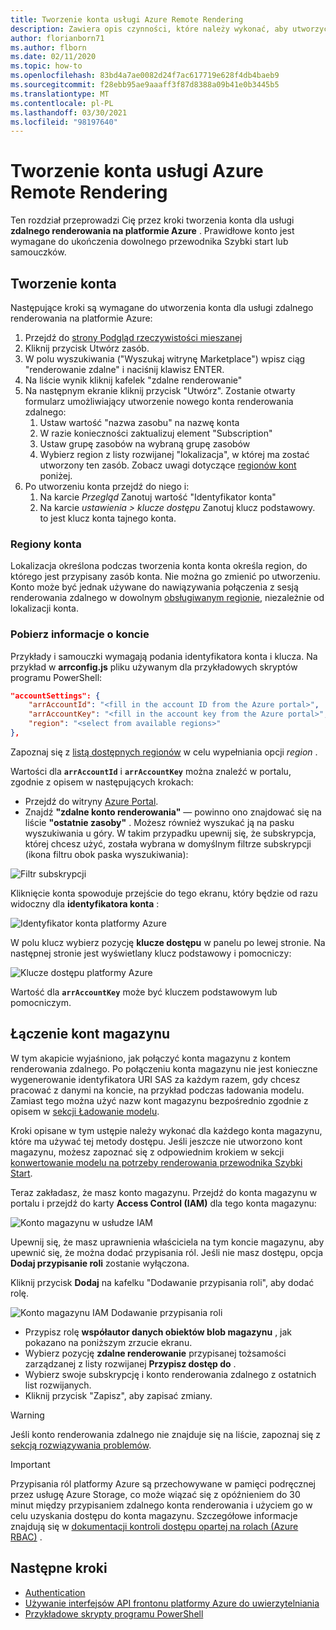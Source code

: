 ```yaml
---
title: Tworzenie konta usługi Azure Remote Rendering
description: Zawiera opis czynności, które należy wykonać, aby utworzyć konto do zdalnego renderowania na platformie Azure
author: florianborn71
ms.author: flborn
ms.date: 02/11/2020
ms.topic: how-to
ms.openlocfilehash: 83bd4a7ae0082d24f7ac617719e628f4db4baeb9
ms.sourcegitcommit: f28ebb95ae9aaaff3f87d8388a09b41e0b3445b5
ms.translationtype: MT
ms.contentlocale: pl-PL
ms.lasthandoff: 03/30/2021
ms.locfileid: "98197640"
---
```

# <a name="create-an-azure-remote-rendering-account"></a>Tworzenie konta usługi Azure Remote Rendering

Ten rozdział przeprowadzi Cię przez kroki tworzenia konta dla usługi **zdalnego renderowania na platformie Azure** . Prawidłowe konto jest wymagane do ukończenia dowolnego przewodnika Szybki start lub samouczków.

## <a name="create-an-account"></a>Tworzenie konta

Następujące kroki są wymagane do utworzenia konta dla usługi zdalnego renderowania na platformie Azure:

1. Przejdź do [strony Podgląd rzeczywistości mieszanej](https://aka.ms/MixedRealityPrivatePreview)
1. Kliknij przycisk Utwórz zasób.
1. W polu wyszukiwania ("Wyszukaj witrynę Marketplace") wpisz ciąg "renderowanie zdalne" i naciśnij klawisz ENTER.
1. Na liście wynik kliknij kafelek "zdalne renderowanie"
1. Na następnym ekranie kliknij przycisk "Utwórz". Zostanie otwarty formularz umożliwiający utworzenie nowego konta renderowania zdalnego:
    1. Ustaw wartość "nazwa zasobu" na nazwę konta
    1. W razie konieczności zaktualizuj element "Subscription"
    1. Ustaw grupę zasobów na wybraną grupę zasobów
    1. Wybierz region z listy rozwijanej "lokalizacja", w której ma zostać utworzony ten zasób. Zobacz uwagi dotyczące [regionów kont](create-an-account.md#account-regions) poniżej.
1. Po utworzeniu konta przejdź do niego i:
    1. Na karcie *Przegląd* Zanotuj wartość "Identyfikator konta"
    1. Na karcie *ustawienia > klucze dostępu* Zanotuj klucz podstawowy. to jest klucz konta tajnego konta.

### <a name="account-regions"></a>Regiony konta
Lokalizacja określona podczas tworzenia konta konta określa region, do którego jest przypisany zasób konta. Nie można go zmienić po utworzeniu. Konto może być jednak używane do nawiązywania połączenia z sesją renderowania zdalnego w dowolnym [obsługiwanym regionie](./../reference/regions.md), niezależnie od lokalizacji konta.

### <a name="retrieve-the-account-information"></a>Pobierz informacje o koncie

Przykłady i samouczki wymagają podania identyfikatora konta i klucza. Na przykład w **arrconfig.js** pliku używanym dla przykładowych skryptów programu PowerShell:

```json
"accountSettings": {
    "arrAccountId": "<fill in the account ID from the Azure portal>",
    "arrAccountKey": "<fill in the account key from the Azure portal>",
    "region": "<select from available regions>"
},
```

Zapoznaj się z [listą dostępnych regionów](../reference/regions.md) w celu wypełniania opcji *region* .

Wartości dla **`arrAccountId`** i **`arrAccountKey`** można znaleźć w portalu, zgodnie z opisem w następujących krokach:

* Przejdź do witryny [Azure Portal](https://www.portal.azure.com).
* Znajdź **"zdalne konto renderowania"** — powinno ono znajdować się na liście **"ostatnie zasoby"** . Możesz również wyszukać ją na pasku wyszukiwania u góry. W takim przypadku upewnij się, że subskrypcja, której chcesz użyć, została wybrana w domyślnym filtrze subskrypcji (ikona filtru obok paska wyszukiwania):

![Filtr subskrypcji](./media/azure-subscription-filter.png)

Kliknięcie konta spowoduje przejście do tego ekranu, który będzie od razu widoczny dla  **identyfikatora konta** :

![Identyfikator konta platformy Azure](./media/azure-account-id.png)

W polu klucz wybierz pozycję **klucze dostępu** w panelu po lewej stronie. Na następnej stronie jest wyświetlany klucz podstawowy i pomocniczy:

![Klucze dostępu platformy Azure](./media/azure-account-primary-key.png)

Wartość dla **`arrAccountKey`** może być kluczem podstawowym lub pomocniczym.

## <a name="link-storage-accounts"></a>Łączenie kont magazynu

W tym akapicie wyjaśniono, jak połączyć konta magazynu z kontem renderowania zdalnego. Po połączeniu konta magazynu nie jest konieczne wygenerowanie identyfikatora URI SAS za każdym razem, gdy chcesz pracować z danymi na koncie, na przykład podczas ładowania modelu. Zamiast tego można użyć nazw kont magazynu bezpośrednio zgodnie z opisem w [sekcji Ładowanie modelu](../concepts/models.md#loading-models).

Kroki opisane w tym ustępie należy wykonać dla każdego konta magazynu, które ma używać tej metody dostępu. Jeśli jeszcze nie utworzono kont magazynu, możesz zapoznać się z odpowiednim krokiem w sekcji [konwertowanie modelu na potrzeby renderowania przewodnika Szybki Start](../quickstarts/convert-model.md#storage-account-creation).

Teraz zakładasz, że masz konto magazynu. Przejdź do konta magazynu w portalu i przejdź do karty **Access Control (IAM)** dla tego konta magazynu:

![Konto magazynu w usłudze IAM](./media/azure-storage-account.png)

Upewnij się, że masz uprawnienia właściciela na tym koncie magazynu, aby upewnić się, że można dodać przypisania ról. Jeśli nie masz dostępu, opcja **Dodaj przypisanie roli** zostanie wyłączona.

Kliknij przycisk **Dodaj** na kafelku "Dodawanie przypisania roli", aby dodać rolę.

![Konto magazynu IAM Dodawanie przypisania roli](./media/azure-add-role-assignment.png)

* Przypisz rolę **współautor danych obiektów blob magazynu** , jak pokazano na poniższym zrzucie ekranu.
* Wybierz pozycję **zdalne renderowanie**  przypisanej tożsamości zarządzanej z listy rozwijanej **Przypisz dostęp do** .
* Wybierz swoje subskrypcję i konto renderowania zdalnego z ostatnich list rozwijanych.
* Kliknij przycisk "Zapisz", aby zapisać zmiany.

> [!WARNING]
> Jeśli konto renderowania zdalnego nie znajduje się na liście, zapoznaj się z [sekcją rozwiązywania problemów](../resources/troubleshoot.md#cant-link-storage-account-to-arr-account).

> [!IMPORTANT]
> Przypisania ról platformy Azure są przechowywane w pamięci podręcznej przez usługę Azure Storage, co może wiązać się z opóźnieniem do 30 minut między przypisaniem zdalnego konta renderowania i użyciem go w celu uzyskania dostępu do konta magazynu. Szczegółowe informacje znajdują się w [dokumentacji kontroli dostępu opartej na rolach (Azure RBAC)](../../role-based-access-control/troubleshooting.md#role-assignment-changes-are-not-being-detected) .

## <a name="next-steps"></a>Następne kroki

* [Authentication](authentication.md)
* [Używanie interfejsów API frontonu platformy Azure do uwierzytelniania](frontend-apis.md)
* [Przykładowe skrypty programu PowerShell](../samples/powershell-example-scripts.md)